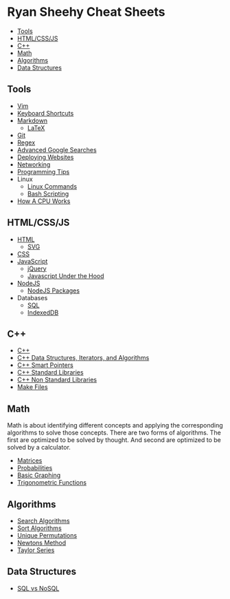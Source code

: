 # Ryan Sheehy Cheat Sheets
<!-- TOC -->

- [Tools](#tools)
- [HTML/CSS/JS](#htmlcssjs)
- [C++](#c)
- [Math](#math)
- [Algorithms](#algorithms)
- [Data Structures](#data-structures)

<!-- /TOC -->

## Tools
- [Vim](./Tools/vim.md)
- [Keyboard Shortcuts](./Tools/keyboard_shortcuts.md)
- [Markdown](./Tools/markdown.md)
    - [LaTeX](./Tools/latex.md)
- [Git](./Tools/git.md)
- [Regex](./Tools/regex.md)
- [Advanced Google Searches](./Tools/advanced_google_searches.md)
- [Deploying Websites](./Tools/deploying_websites.md)
- [Networking](./Tools/networking.md)
- [Programming Tips](./Tools/programming_tips.md)
- Linux
    - [Linux Commands](./Tools/Linux/linux_commands.md)
    - [Bash Scripting](./Tools/Linux/bash_scripting.md)
- [How A CPU Works](./Tools/How_A_CPU_Works/how_a_cpu_works.md)

## HTML/CSS/JS
- [HTML](./HTML_CSS_JS/html.md)
    - [SVG](./HTML_CSS_JS/svgs.md)
- [CSS](./HTML_CSS_JS/css.md)
- [JavaScript](./HTML_CSS_JS/javascript.md)
    - [jQuery](./HTML_CSS_JS/jquery.md)
    - [Javascript Under the Hood](./HTML_CSS_JS/javascript_under_the_hood.md)
- [NodeJS](./HTML_CSS_JS/nodejs.md)
    - [NodeJS Packages](./HTML_CSS_JS/nodejs_packages.md)
- Databases
    - [SQL](./HTML_CSS_JS/sql.md)
    - [IndexedDB](./HTML_CSS_JS/indexedDB.md)

## C++
- [C++](./C++/cpp.md)
- [C++ Data Structures, Iterators, and Algorithms](./C++/cpp_data_structures_iterators_and_algorithms.md)
- [C++ Smart Pointers](./C++/cpp_smart_pointers.md)
- [C++ Standard Libraries](./C++/cpp_standard_libraries.md)
- [C++ Non Standard Libraries](./C++/cpp_non_standard_libraries.md)
- [Make Files](./C++/make_files.md)

## Math
Math is about identifying different concepts and applying the corresponding algorithms to solve those concepts.
There are two forms of algorithms. The first are optimized to be solved by thought. And second are optimized to be solved by a calculator.

- [Matrices](./Math/matrices.md)
- [Probabilities](./Math/Probability/probability.md)
- [Basic Graphing](./Math/Basic_Graphing/basic_graphing.md)
- [Trigonometric Functions](./Math/trigonometric_functions.md)

## Algorithms
- [Search Algorithms](./Algorithms/search_algorithms.md)
- [Sort Algorithms](./Algorithms/sort_algorithms.md)
- [Unique Permutations](./Algorithms/unique_permutations.md)
- [Newtons Method](./Algorithms/Newtons_Method/newtons_method.md)
- [Taylor Series](./Algorithms/Taylor_Series/taylor_series.md)

## Data Structures
- [SQL vs NoSQL](./Data_Structures/sql_vs_no_sql.md)
